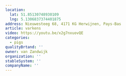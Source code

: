 ```yaml
---
location:
  lat: 51.85130748930109
  lng: 5.1306837374401875
address: Nieuwesteeg 68, 4171 KG Herwijnen, Pays-Bas
article: varkens
video: https://youtu.be/x2g7nxuovQE
categories:
  - pigs
qualityBrtand: ''
owner: van Zandwijk
organization: ''
stableSystem: ''
companyName: ''
---
```

